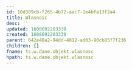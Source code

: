 ```yaml
---
id: 10d389cb-f265-4b72-aac7-1e4bfa13f2a4
title: Wlasnosc
desc: ''
updated: 1608692203339
created: 1608692203339
parent: 642e48a2-94dd-4812-ad03-90cb85f7f236
children: []
fname: ts.w.dane.objekt.wlasnosc
hpath: ts.w.dane.objekt.wlasnosc
---
```




